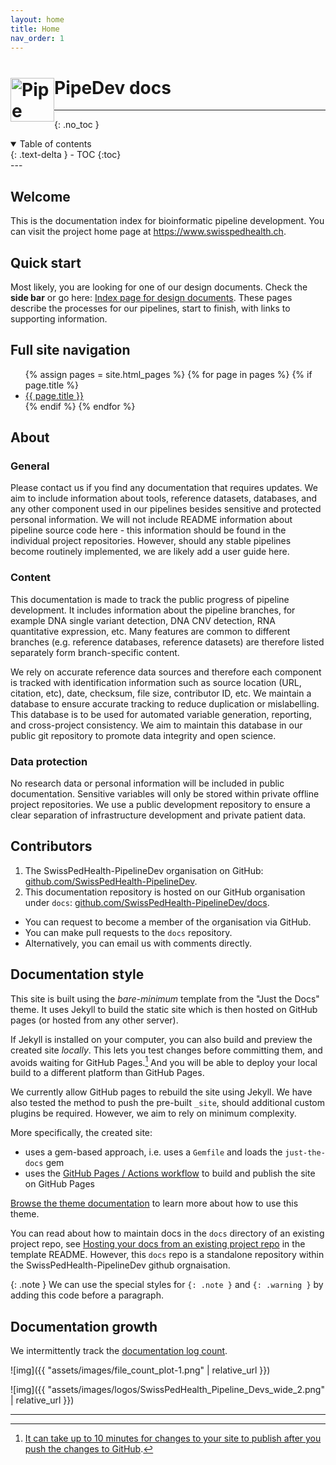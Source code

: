 ```yaml
---
layout: home
title: Home
nav_order: 1
---
```


<h1
style="display:center;">
    <img
    style="float: left; padding-top: 1px"
    src="{{ "assets/images/logos/SwissPedHealth_Pipeline_Devs.png" | relative_url }}"
    alt="Pipe dev logo image"
    width="70"
    />
PipeDev docs
</h1>

---

{: .no_toc }
<details open markdown="block">
  <summary>
    Table of contents
  </summary>
  {: .text-delta }
- TOC
{:toc}
</details>
---

<!-- width="100% -->


## Welcome


This is the documentation index for bioinformatic pipeline development.
You can visit the project home page at
<https://www.swisspedhealth.ch>.

## Quick start

Most likely, you are looking for one of our design documents. 
Check the **side bar** or go here: [Index page for design documents](pages/design_doc/design_doc.html).
These pages describe the processes for our pipelines, start to finish, with links to supporting information.

## Full site navigation

<div class="nav-columns specific-grid">
  <ul>
  {% assign pages = site.html_pages  %}
  {% for page in pages %}
    {% if page.title %}
      <li><a href="{{ page.url | relative_url }}">{{ page.title }}</a></li>
    {% endif %}
  {% endfor %}
  </ul>
</div>

## About

### General


Please contact us if you find any documentation that requires updates. 
We aim to include information about tools, reference datasets, databases, and any other component used in our pipelines besides sensitive and protected personal information. 
We will not include README information about pipeline source code here - this information should be found in the individual project repositories.
However, should any stable pipelines become routinely implemented, we are likely add a user guide here. 

### Content

This documentation is made to track the public progress of pipeline development.
It includes information about the pipeline branches, for example DNA single variant detection, DNA CNV detection, RNA quantitative expression, etc.
Many features are common to different branches (e.g. reference databases, reference datasets) are therefore listed separately form branch-specific content. 

We rely on accurate reference data sources and therefore each component is tracked with identification information such as source location (URL, citation, etc), date, checksum, file size, contributor ID, etc. 
We maintain a database to ensure accurate tracking to reduce duplication or mislabelling.
This database is to be used for automated variable generation, reporting, and cross-project consistency.
We aim to maintain this database in our public git repository to promote data integrity and open science.

### Data protection

No research data or personal information will be included in public documentation.
Sensitive variables will only be stored within private offline project repositories.
We use a public development repository to ensure a clear separation of infrastructure development and private patient data.

## Contributors
1. The SwissPedHealth-PipelineDev organisation on GitHub:
[github.com/SwissPedHealth-PipelineDev](https://github.com/SwissPedHealth-PipelineDev). 
2. This documentation repository is hosted on our GitHub organisation under `docs`:
[github.com/SwissPedHealth-PipelineDev/docs](https://github.com/SwissPedHealth-PipelineDev/docs).

* You can request to become a member of the organisation via GitHub. 
* You can make pull requests to the `docs` repository.
* Alternatively, you can email us with comments directly.

## Documentation style

This site is built using the *bare-minimum* template from the 
"Just the Docs" theme. 
It uses Jekyll to build the static site which is then hosted on GitHub pages (or hosted from any other server).

If Jekyll is installed on your computer, you can also build and preview the created site *locally*. This lets you test changes before committing them, and avoids waiting for GitHub Pages.[^1] And you will be able to deploy your local build to a different platform than GitHub Pages.

We currently allow GitHub pages to rebuild the site using Jekyll.
We have also tested the method to push the pre-built `_site`, should additional custom plugins be required. However, we aim to rely on minimum complexity. 

More specifically, the created site:

- uses a gem-based approach, i.e. uses a `Gemfile` and loads the `just-the-docs` gem
- uses the [GitHub Pages / Actions workflow] to build and publish the site on GitHub Pages

[Browse the theme documentation][Just the Docs] to learn more about how to use this theme.

You can read about how to maintain docs in the `docs` directory of an existing project repo, see [Hosting your docs from an existing project repo](https://github.com/just-the-docs/just-the-docs-template/blob/main/README.md#hosting-your-docs-from-an-existing-project-repo) in the template README.
However, this `docs` repo is a standalone repository within the SwissPedHealth-PipelineDev github orgnaisation.

{: .note }
We can use the special styles for `{: .note }` and `{: .warning }` by adding this code before a paragraph.


## Documentation growth
We intermittently track the [documentation log count](pages/file_count.html).

![img]({{ "assets/images/file_count_plot-1.png" | relative_url }})


![img]({{ "assets/images/logos/SwissPedHealth_Pipeline_Devs_wide_2.png" | relative_url }})


----

[^1]: [It can take up to 10 minutes for changes to your site to publish after you push the changes to GitHub](https://docs.github.com/en/pages/setting-up-a-github-pages-site-with-jekyll/creating-a-github-pages-site-with-jekyll#creating-your-site).

[Just the Docs]: https://just-the-docs.github.io/just-the-docs/
[GitHub Pages]: https://docs.github.com/en/pages
[README]: https://github.com/just-the-docs/just-the-docs-template/blob/main/README.md
[Jekyll]: https://jekyllrb.com
[GitHub Pages / Actions workflow]: https://github.blog/changelog/2022-07-27-github-pages-custom-github-actions-workflows-beta/
[use this template]: https://github.com/just-the-docs/just-the-docs-template/generate

